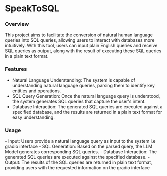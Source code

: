 # SpeakToSQL
<h3>Overview</h3>
This project aims to facilitate the conversion of natural human language queries into SQL queries, allowing users to interact with databases more intuitively. With this tool, users can input plain English queries and receive SQL queries as output, along with the result of executing these SQL queries in a plain text format.

<h3>Features</h3>

- Natural Language Understanding: The system is capable of understanding natural language queries, parsing them to identify key entities and operations.
- SQL Query Generation: Once the natural language query is understood, the system generates SQL queries that capture the user's intent.
- Database Interaction: The generated SQL queries are executed against a specified database, and the results are returned in a plain text format for easy understanding.

<h3>Usage</h3>
- Input: Users provide a natural language query as input to the system i.e gradio interface
- SQL Generation: Based on the parsed query, the LLM Model generates corresponding SQL queries.
- Database Interaction: The generated SQL queries are executed against the specified database.
- Output: The results of the SQL queries are returned in plain text format, providing users with the requested information on the gradio interface
